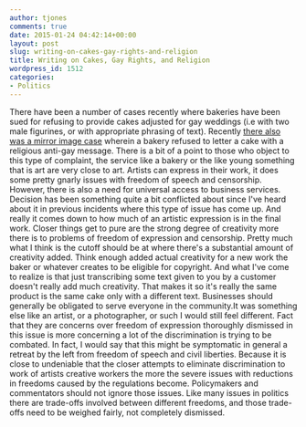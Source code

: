 ```yaml
---
author: tjones
comments: true
date: 2015-01-24 04:42:14+00:00
layout: post
slug: writing-on-cakes-gay-rights-and-religion
title: Writing on Cakes, Gay Rights, and Religion
wordpress_id: 1512
categories:
- Politics
---
```


There have been a number of cases recently where bakeries have been sued for refusing to provide cakes adjusted for gay weddings (i.e with two male figurines, or with appropriate phrasing of text).   Recently [there also was a mirror image case](http://www.huffingtonpost.com/2015/01/21/denver-bakery-anti-gay-cake-_n_6516674.html) wherein a bakery refused to letter a cake with a religious anti-gay message. There is a bit of a point to those who object to this type of complaint, the service like a bakery or the like young something that is art are very close to art. Artists can express in their work, it does some pretty gnarly issues with freedom of speech and censorship. However, there is also a need for universal access to business services. Decision has been something quite a bit conflicted about since I've heard about it in previous incidents where this type of issue has come up. And really it comes down to how much of an artistic expression is in the final work. Closer things get to pure are the strong degree of creativity more there is to problems of freedom of expression and censorship. Pretty much what I think is the cutoff should be at where there's a substantial amount of creativity added. Think enough added actual creativity for a new work the baker or whatever creates to be eligible for copyright. And what I've come to realize is that just transcribing some text given to you by a customer doesn't really add much creativity. That makes it so it's really the same product is the same cake only with a different text. Businesses should generally be obligated to serve everyone in the community.It was something else like an artist, or a photographer, or such I would still feel different. Fact that they are concerns over freedom of expression thoroughly dismissed in this issue is more concerning a lot of the discrimination is trying to be combated. In fact, I would say that this might be symptomatic in general a retreat by the left from freedom of speech and civil liberties. Because it is close to undeniable that the closer attempts to eliminate discrimination to work of artists creative workers the more the severe issues with reductions in freedoms caused by the regulations become. Policymakers and commentators should not ignore those issues. Like many issues in politics there are trade-offs involved between different freedoms, and those trade-offs need to be weighed fairly, not completely dismissed.

    
